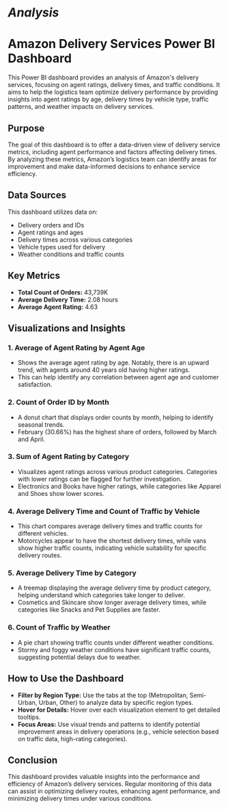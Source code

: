 # _Analysis_



# Amazon Delivery Services Power BI Dashboard


This Power BI dashboard provides an analysis of Amazon's delivery services, focusing on agent ratings, delivery times, and traffic conditions. It aims to help the logistics team optimize delivery performance by providing insights into agent ratings by age, delivery times by vehicle type, traffic patterns, and weather impacts on delivery services.

## Purpose

The goal of this dashboard is to offer a data-driven view of delivery service metrics, including agent performance and factors affecting delivery times. By analyzing these metrics, Amazon’s logistics team can identify areas for improvement and make data-informed decisions to enhance service efficiency.

## Data Sources

This dashboard utilizes data on:

- Delivery orders and IDs
- Agent ratings and ages
- Delivery times across various categories
- Vehicle types used for delivery
- Weather conditions and traffic counts

## Key Metrics

- **Total Count of Orders:** 43,739K
- **Average Delivery Time:** 2.08 hours
- **Average Agent Rating:** 4.63

## Visualizations and Insights

### 1. Average of Agent Rating by Agent Age
- Shows the average agent rating by age. Notably, there is an upward trend, with agents around 40 years old having higher ratings.
- This can help identify any correlation between agent age and customer satisfaction.

### 2. Count of Order ID by Month
- A donut chart that displays order counts by month, helping to identify seasonal trends.
- February (30.66%) has the highest share of orders, followed by March and April.

### 3. Sum of Agent Rating by Category
- Visualizes agent ratings across various product categories. Categories with lower ratings can be flagged for further investigation.
- Electronics and Books have higher ratings, while categories like Apparel and Shoes show lower scores.

### 4. Average Delivery Time and Count of Traffic by Vehicle
- This chart compares average delivery times and traffic counts for different vehicles.
- Motorcycles appear to have the shortest delivery times, while vans show higher traffic counts, indicating vehicle suitability for specific delivery routes.

### 5. Average Delivery Time by Category
- A treemap displaying the average delivery time by product category, helping understand which categories take longer to deliver.
- Cosmetics and Skincare show longer average delivery times, while categories like Snacks and Pet Supplies are faster.

### 6. Count of Traffic by Weather
- A pie chart showing traffic counts under different weather conditions.
- Stormy and foggy weather conditions have significant traffic counts, suggesting potential delays due to weather.

## How to Use the Dashboard

- **Filter by Region Type:** Use the tabs at the top (Metropolitan, Semi-Urban, Urban, Other) to analyze data by specific region types.
- **Hover for Details:** Hover over each visualization element to get detailed tooltips.
- **Focus Areas:** Use visual trends and patterns to identify potential improvement areas in delivery operations (e.g., vehicle selection based on traffic data, high-rating categories).

## Conclusion

This dashboard provides valuable insights into the performance and efficiency of Amazon’s delivery services. Regular monitoring of this data can assist in optimizing delivery routes, enhancing agent performance, and minimizing delivery times under various conditions.
